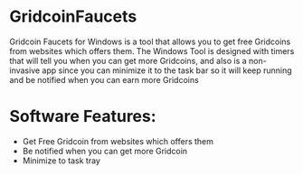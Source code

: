 # GridcoinFaucets
Gridcoin Faucets for Windows is a tool that allows you to get free Gridcoins from websites which offers them. The Windows Tool is designed with timers that will tell you when you can get more Gridcoins, and also is a non-invasive app since you can minimize it to the task bar so it will keep running and be notified when you can earn more Gridcoins
# Software Features:
* Get Free Gridcoin from websites which offers them
* Be notified when you can get more Gridcoin
* Minimize to task tray
